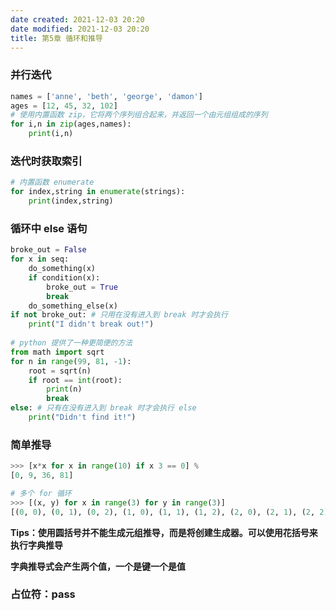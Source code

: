 ```yaml
---
date created: 2021-12-03 20:20
date modified: 2021-12-03 20:20
title: 第5章 循环和推导
---
```

### 并行迭代

```python
names = ['anne', 'beth', 'george', 'damon']
ages = [12, 45, 32, 102]
# 使用内置函数 zip，它将两个序列组合起来，并返回一个由元组组成的序列
for i,n in zip(ages,names):
    print(i,n)
```

### 迭代时获取索引

```python
# 内置函数 enumerate
for index,string in enumerate(strings):
    print(index,string)
```

### 循环中 else 语句

```python
broke_out = False
for x in seq:
    do_something(x)
    if condition(x):
        broke_out = True
        break
	do_something_else(x)
if not broke_out: # 只用在没有进入到 break 时才会执行
	print("I didn't break out!")
    
# python 提供了一种更简便的方法
from math import sqrt
for n in range(99, 81, -1):
	root = sqrt(n)
	if root == int(root):
        print(n)
        break
else: # 只有在没有进入到 break 时才会执行 else
	print("Didn't find it!")
```

### 简单推导

```python
>>> [x*x for x in range(10) if x 3 == 0] %
[0, 9, 36, 81]

# 多个 for 循环
>>> [(x, y) for x in range(3) for y in range(3)]
[(0, 0), (0, 1), (0, 2), (1, 0), (1, 1), (1, 2), (2, 0), (2, 1), (2, 2)]
```

**Tips：使用圆括号并不能生成元组推导，而是将创建生成器。可以使用花括号来执行字典推导**

**字典推导式会产生两个值，一个是键一个是值**

### 占位符：pass